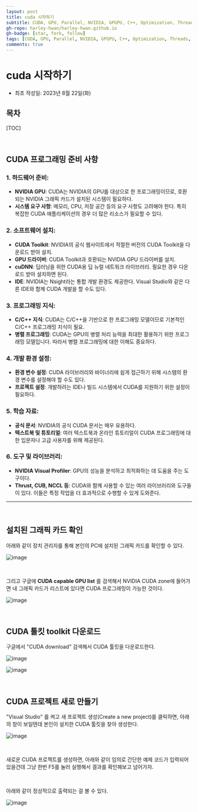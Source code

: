 ```yaml
---
layout: post
title: cuda 시작하기
subtitle: CUDA, GPU, Parallel, NVIDIA, GPGPU, C++, Optimization, Threads, Memory, Architecture
gh-repo: harley-hwan/harley-hwan.github.io
gh-badge: [star, fork, follow]
tags: [CUDA, GPU, Parallel, NVIDIA, GPGPU, C++, Optimization, Threads, Memory]
comments: true
---
```


# cuda 시작하기

- 최초 작성일: 2023년 8월 22일(화)

## 목차

[TOC]

<br/>

## CUDA 프로그래밍 준비 사항

### 1. **하드웨어 준비**:
   - **NVIDIA GPU**: CUDA는 NVIDIA의 GPU를 대상으로 한 프로그래밍이므로, 호환되는 NVIDIA 그래픽 카드가 설치된 시스템이 필요하다.
   - **시스템 요구 사항**: 메모리, CPU, 저장 공간 등의 요구 사항도 고려해야 한다. 특히 복잡한 CUDA 애플리케이션의 경우 더 많은 리소스가 필요할 수 있다.

### 2. **소프트웨어 설치**:
   - **CUDA Toolkit**: NVIDIA의 공식 웹사이트에서 적절한 버전의 CUDA Toolkit을 다운로드 받아 설치.
   - **GPU 드라이버**: CUDA Toolkit과 호환되는 NVIDIA GPU 드라이버를 설치.
   - **cuDNN**: 딥러닝을 위한 CUDA용 딥 뉴럴 네트워크 라이브러리. 필요한 경우 다운로드 받아 설치하면 된다.
   - **IDE**: NVIDIA는 Nsight라는 통합 개발 환경도 제공한다. Visual Studio와 같은 다른 IDE와 함께 CUDA 개발을 할 수도 있다.

### 3. **프로그래밍 지식**:
   - **C/C++ 지식**: CUDA는 C/C++을 기반으로 한 프로그래밍 모델이므로 기본적인 C/C++ 프로그래밍 지식이 필요.
   - **병렬 프로그래밍**: CUDA는 GPU의 병렬 처리 능력을 최대한 활용하기 위한 프로그래밍 모델입니다. 따라서 병렬 프로그래밍에 대한 이해도 중요하다.

### 4. **개발 환경 설정**:
   - **환경 변수 설정**: CUDA 라이브러리와 바이너리에 쉽게 접근하기 위해 시스템의 환경 변수를 설정해야 할 수도 있다.
   - **프로젝트 설정**: 개발하려는 IDE나 빌드 시스템에서 CUDA를 지원하기 위한 설정이 필요하다.

### 5. **학습 자료**:
   - **공식 문서**: NVIDIA의 공식 CUDA 문서는 매우 유용하다.
   - **텍스트북 및 튜토리얼**: 여러 텍스트북과 온라인 튜토리얼이 CUDA 프로그래밍에 대한 입문자나 고급 사용자를 위해 제공된다.
   
### 6. **도구 및 라이브러리**:
   - **NVIDIA Visual Profiler**: GPU의 성능을 분석하고 최적화하는 데 도움을 주는 도구이다.
   - **Thrust, CUB, NCCL 등**: CUDA와 함께 사용할 수 있는 여러 라이브러리와 도구들이 있다. 이들은 특정 작업을 더 효과적으로 수행할 수 있게 도와준다.

---

<br/>

## 설치된 그래픽 카드 확인

아래와 같이 장치 관리자를 통해 본인의 PC에 설치된 그래픽 카드를 확인할 수 있다.

![image](https://github.com/harley-hwan/harley-hwan.github.io/assets/68185569/9e0c5e24-03b5-49c9-8ba0-d8ac341fc4df)

<br/>

그리고 구글에 __CUDA capable GPU list__ 를 검색해서 NVIDIA CUDA zone에 들어가면 내 그래픽 카드가 리스트에 있다면 CUDA 프로그래밍이 가능한 것이다.

![image](https://github.com/harley-hwan/harley-hwan.github.io/assets/68185569/5a872020-9aee-4760-bef8-55ccb905784a)

<br/>

## CUDA 툴킷 toolkit 다운로드

구글에서 "CUDA download" 검색해서 CUDA 툴킷을 다운로드한다.

![image](https://github.com/harley-hwan/harley-hwan.github.io/assets/68185569/97b77031-eb0e-44a4-b5e9-3e210d8d1df5)

![image](https://github.com/harley-hwan/harley-hwan.github.io/assets/68185569/3ed70430-4397-4291-b1ec-7c74bc946fd0)

<br/>

## CUDA 프로젝트 새로 만들기

"Visual Studio" 를 켜고 새 프로젝트 생성(Create a new project)를 클릭하면, 아래의 창이 보일텐데 본인이 설치한 CUDA 툴킷을 찾아 생성한다.

![image](https://github.com/harley-hwan/harley-hwan.github.io/assets/68185569/56a9c22c-bfe4-4a63-91a6-0650a47c4c3f)

<br/>

새로운 CUDA 프로젝트를 생성하면, 아래와 같이 임의로 간단한 예제 코드가 입력되어 있을건데 그냥 한번 F5를 눌러 실행해서 결과를 확인해보고 넘어가자.


<br/>

아래와 같이 정상적으로 출력되는 걸 볼 수 있다.

![image](https://github.com/harley-hwan/harley-hwan.github.io/assets/68185569/8623959b-0391-4a26-b7e0-99d6e3384ac6)


